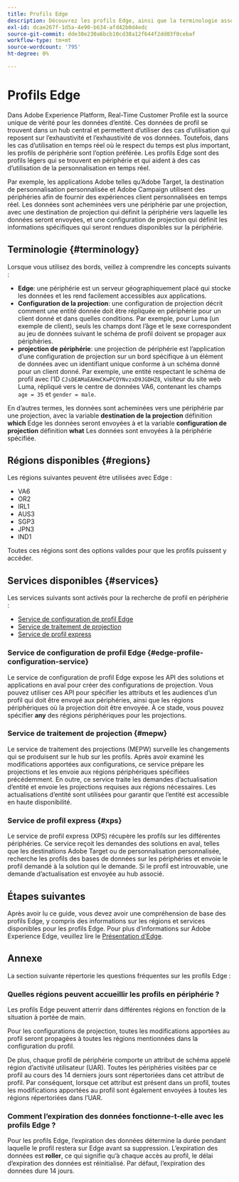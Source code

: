 ```yaml
---
title: Profils Edge
description: Découvrez les profils Edge, ainsi que la terminologie associée, les régions disponibles pour les profils Edge et les services disponibles pour les profils Edge.
exl-id: dcae267f-1d5a-4e90-b634-afd42b0d4edc
source-git-commit: dde38e230a6bcb10cd38a12f644f2dd03f0cebaf
workflow-type: tm+mt
source-wordcount: '795'
ht-degree: 0%

---
```


# Profils Edge

Dans Adobe Experience Platform, Real-Time Customer Profile est la source unique de vérité pour les données d’entité. Ces données de profil se trouvent dans un hub central et permettent d’utiliser des cas d’utilisation qui reposent sur l’exhaustivité et l’exhaustivité de vos données. Toutefois, dans les cas d’utilisation en temps réel où le respect du temps est plus important, les profils de périphérie sont l’option préférée. Les profils Edge sont des profils légers qui se trouvent en périphérie et qui aident à des cas d’utilisation de la personnalisation en temps réel.

Par exemple, les applications Adobe telles qu’Adobe Target, la destination de personnalisation personnalisée et Adobe Campaign utilisent des périphéries afin de fournir des expériences client personnalisées en temps réel. Les données sont acheminées vers une périphérie par une projection, avec une destination de projection qui définit la périphérie vers laquelle les données seront envoyées, et une configuration de projection qui définit les informations spécifiques qui seront rendues disponibles sur la périphérie.

## Terminologie {#terminology}

Lorsque vous utilisez des bords, veillez à comprendre les concepts suivants :

- **Edge**: une périphérie est un serveur géographiquement placé qui stocke les données et les rend facilement accessibles aux applications.
- **Configuration de la projection**: une configuration de projection décrit comment une entité donnée doit être répliquée en périphérie pour un client donné et dans quelles conditions. Par exemple, pour Luma (un exemple de client), seuls les champs dont l’âge et le sexe correspondent au jeu de données suivant le schéma de profil doivent se propager aux périphéries.
- **projection de périphérie**: une projection de périphérie est l’application d’une configuration de projection sur un bord spécifique à un élément de données avec un identifiant unique conforme à un schéma donné pour un client donné. Par exemple, une entité respectant le schéma de profil avec l’ID `CJsDEAMaEAHmCKwPCQYNvzxD9JGDHZ8`, visiteur du site web Luma, répliqué vers le centre de données VA6, contenant les champs `age = 35` et `gender = male`.

En d’autres termes, les données sont acheminées vers une périphérie par une projection, avec la variable **destination de la projection** définition **which** Edge les données seront envoyées à et la variable **configuration de projection** définition **what** Les données sont envoyées à la périphérie spécifiée.

## Régions disponibles {#regions}

Les régions suivantes peuvent être utilisées avec Edge :

- VA6
- OR2
- IRL1
- AUS3
- SGP3
- JPN3
- IND1

Toutes ces régions sont des options valides pour que les profils puissent y accéder.

## Services disponibles {#services}

Les services suivants sont activés pour la recherche de profil en périphérie :

- [Service de configuration de profil Edge](#edge-profile-configuration-service)
- [Service de traitement de projection](#mepw)
- [Service de profil express](#xps)

### Service de configuration de profil Edge {#edge-profile-configuration-service}

Le service de configuration de profil Edge expose les API des solutions et applications en aval pour créer des configurations de projection. Vous pouvez utiliser ces API pour spécifier les attributs et les audiences d’un profil qui doit être envoyé aux périphéries, ainsi que les régions périphériques où la projection doit être envoyée. À ce stade, vous pouvez spécifier **any** des régions périphériques pour les projections.

### Service de traitement de projection {#mepw}

Le service de traitement des projections (MEPW) surveille les changements qui se produisent sur le hub sur les profils. Après avoir examiné les modifications apportées aux configurations, ce service prépare les projections et les envoie aux régions périphériques spécifiées précédemment. En outre, ce service traite les demandes d’actualisation d’entité et envoie les projections requises aux régions nécessaires. Les actualisations d’entité sont utilisées pour garantir que l’entité est accessible en haute disponibilité.

### Service de profil express {#xps}

Le service de profil express (XPS) récupère les profils sur les différentes périphéries. Ce service reçoit les demandes des solutions en aval, telles que les destinations Adobe Target ou de personnalisation personnalisée, recherche les profils des bases de données sur les périphéries et envoie le profil demandé à la solution qui le demande. Si le profil est introuvable, une demande d’actualisation est envoyée au hub associé.

## Étapes suivantes

Après avoir lu ce guide, vous devez avoir une compréhension de base des profils Edge, y compris des informations sur les régions et services disponibles pour les profils Edge. Pour plus d’informations sur Adobe Experience Edge, veuillez lire le [Présentation d’Edge](../edge/home.md).

## Annexe

La section suivante répertorie les questions fréquentes sur les profils Edge :

### Quelles régions peuvent accueillir les profils en périphérie ?

Les profils Edge peuvent atterrir dans différentes régions en fonction de la situation à portée de main.

Pour les configurations de projection, toutes les modifications apportées au profil seront propagées à toutes les régions mentionnées dans la configuration du profil.

De plus, chaque profil de périphérie comporte un attribut de schéma appelé région d’activité utilisateur (UAR). Toutes les périphéries visitées par ce profil au cours des 14 derniers jours sont répertoriées dans cet attribut de profil. Par conséquent, lorsque cet attribut est présent dans un profil, toutes les modifications apportées au profil sont également envoyées à toutes les régions répertoriées dans l’UAR.

### Comment l’expiration des données fonctionne-t-elle avec les profils Edge ?

Pour les profils Edge, l’expiration des données détermine la durée pendant laquelle le profil restera sur Edge avant sa suppression. L’expiration des données est **roller**, ce qui signifie qu’à chaque accès au profil, le délai d’expiration des données est réinitialisé. Par défaut, l’expiration des données dure 14 jours.
